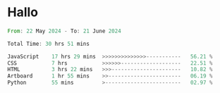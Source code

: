 # Hallo
<!--START_SECTION:waka-->

```rust
From: 22 May 2024 - To: 21 June 2024

Total Time: 30 hrs 51 mins

JavaScript    17 hrs 29 mins  >>>>>>>>>>>>>>-----------   56.21 %
CSS           7 hrs           >>>>>>-------------------   22.51 %
HTML          3 hrs 22 mins   >>>----------------------   10.82 %
Artboard      1 hr 55 mins    >>-----------------------   06.19 %
Python        55 mins         >------------------------   02.97 %
```

<!--END_SECTION:waka-->
